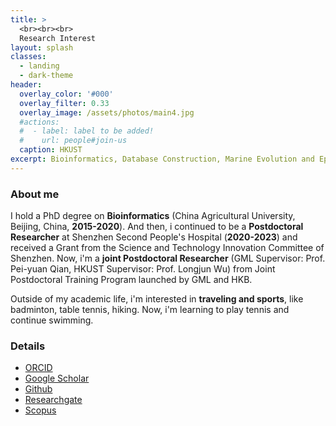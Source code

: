 ```yaml
---
title: >
  <br><br><br>
  Research Interest
layout: splash
classes:
  - landing
  - dark-theme
header:
  overlay_color: '#000'
  overlay_filter: 0.33
  overlay_image: /assets/photos/main4.jpg
  #actions:
  #  - label: label to be added!
  #    url: people#join-us
  caption: HKUST
excerpt: Bioinformatics, Database Construction, Marine Evolution and Epigenetics
---
```


### About me

I hold a PhD degree on **Bioinformatics** (China Agricultural University, Beijing, China, **2015-2020**). And then, i continued to be a **Postdoctoral Researcher** at Shenzhen Second People's Hospital (**2020-2023**) and received a Grant from the Science and Technology Innovation Committee of Shenzhen. Now, i'm a **joint Postdoctoral Researcher** (GML Supervisor: Prof. Pei-yuan Qian, HKUST Supervisor: Prof. Longjun Wu) from Joint Postdoctoral Training Program launched by GML and HKB.

Outside of my academic life, i'm interested in **traveling and sports**, like badminton, table tennis, hiking. Now, i'm learning to play tennis and continue swimming. 

### Details

+ [ORCID](https://orcid.org/0000-0003-4286-6411)
+ [Google Scholar](https://scholar.google.com.hk/citations?user=I4Rl5BMAAAAJ)
+ [Github](https://github.com/jackieyihkb)
+ [Researchgate](https://www.researchgate.net/profile/Jiajie-She)
+ [Scopus](https://www.scopus.com/authid/detail.uri?authorId=56545171200)
